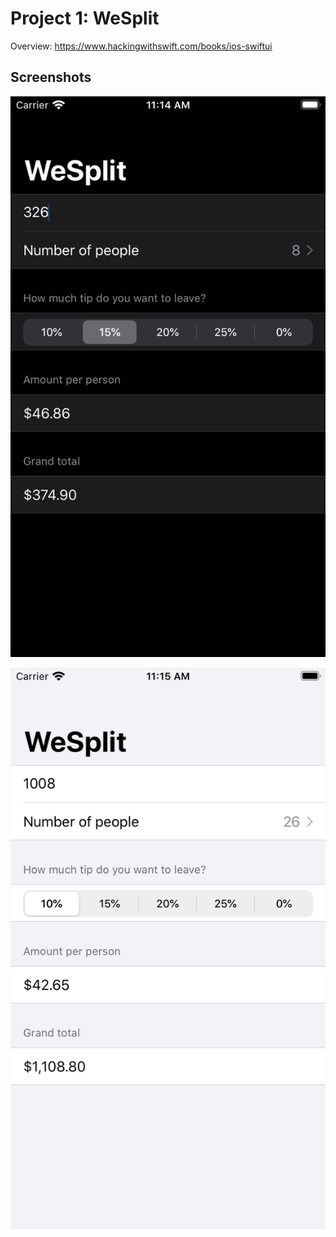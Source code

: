 # Project 1: WeSplit


Overview: https://www.hackingwithswift.com/books/ios-swiftui


## Screenshots

![](https://github.com/benjamin-wen/Hacking-with-iOS/blob/master/SwiftUI-Edition/Project-01/screenshot-01.png)

![](https://github.com/benjamin-wen/Hacking-with-iOS/blob/master/SwiftUI-Edition/Project-01/screenshot-02.png)
